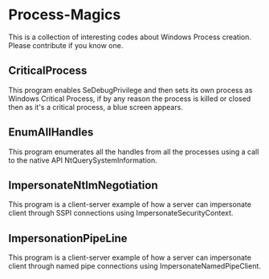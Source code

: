 # Process-Magics
This is a collection of interesting codes about Windows Process creation. Please contribute if you know one.


## CriticalProcess
This program enables SeDebugPrivilege and then sets its own process as Windows Critical Process, if by any reason the process is killed or closed then as it's a critical process, a blue screen appears.

## EnumAllHandles
This program enumerates all the handles from all the processes using a call to the native API NtQuerySystemInformation.

## ImpersonateNtlmNegotiation	
This program is a client-server example of how a server can impersonate client through SSPI connections using ImpersonateSecurityContext.

## ImpersonationPipeLine		
This program is a client-server example of how a server can impersonate client through named pipe connections using ImpersonateNamedPipeClient.
